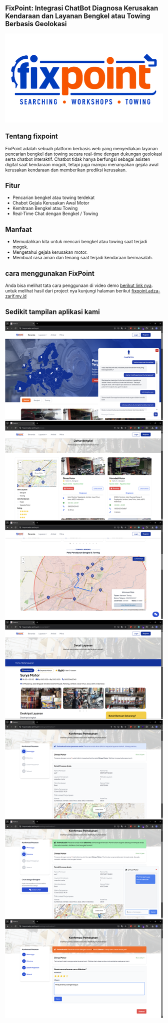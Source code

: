 ## FixPoint: Integrasi ChatBot Diagnosa Kerusakan Kendaraan dan Layanan Bengkel atau Towing Berbasis Geolokasi

![FixPoint Logo](/profile/logo.png)

## Tentang fixpoint
FixPoint adalah sebuah platform berbasis web yang menyediakan layanan pencarian bengkel dan towing secara real-time dengan dukungan geolokasi serta chatbot interaktif. Chatbot tidak hanya
berfungsi sebagai asisten digital saat kendaraan mogok, tetapi juga mampu menanyakan
gejala awal kerusakan kendaraan dan memberikan prediksi kerusakan.

## Fitur 

- Pencarian bengkel atau towing terdekat
- Chabot Gejala Kerusakan Awal Motor 
- Kemitraan Bengkel atau Towing
- Real-Time Chat dengan Bengkel / Towing

## Manfaat 
- Memudahkan kita untuk mencari bengkel atau towing saat terjadi mogok.
- Mengetahui gejala kerusakan motor.
- Membuat rasa aman dan tenang saat terjadi kendaraan bermasalah.

## cara menggunakan FixPoint

Anda bisa melihat tata cara penggunaan di video demo [berikut link nya](https://www.youtube.com/watch?v=goI6aVbUcc4).
untuk melihat hasil dari project nya kunjungi halaman berikut [fixpoint.adza-zarif.my.id](https://fixpoint.adza-zarif.my.id)

## Sedikit tampilan aplikasi kami

![Tampilan website FixPoint](/profile/1.png)
![Tampilan website FixPoint](/profile/2.png)
![Tampilan website FixPoint](/profile/3.png)
![Tampilan website FixPoint](/profile/4.png)
![Tampilan website FixPoint](/profile/5.png)
![Tampilan website FixPoint](/profile/6.png)
![Tampilan website FixPoint](/profile/7.png)
